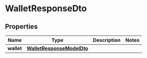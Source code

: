 
# WalletResponseDto

## Properties
Name | Type | Description | Notes
------------ | ------------- | ------------- | -------------
**wallet** | [**WalletResponseModelDto**](WalletResponseModelDto.md) |  | 



